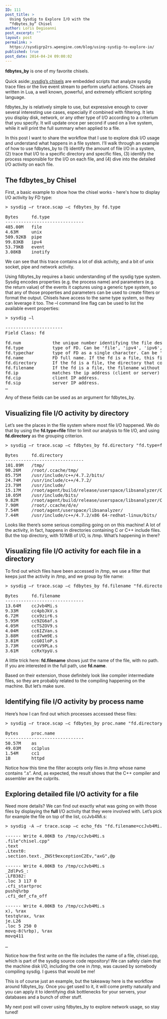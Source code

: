 ```yaml
---
ID: 111
post_title: >
  Using Sysdig to Explore I/O with the
  “fdbytes_by” Chisel
author: Loris Degioanni
post_excerpt: ""
layout: post
permalink: >
  https://sysdigrp2rs.wpengine.com/blog/using-sysdig-to-explore-io/
published: true
post_date: 2014-04-24 09:00:02
---
```

<p dir="ltr">
  <span style="line-height: 1.5em;"><strong>fdbytes_by</strong> is one of my favorite chisels.</span>
</p>

<p dir="ltr">
  Quick aside:<a href="https://github.com/draios/sysdig/wiki/Chisels%20User%20Guide"> sysdig’s chisels</a> are embedded scripts that analyze sysdig trace files or the live event stream to perform useful actions. Chisels are written in Lua, a well known, powerful, and extremely efficient scripting language.
</p>

<p dir="ltr">
  fdbytes_by is relatively simple to use, but expressive enough to cover several interesting use cases, especially if combined with filtering. It lets you display disk, network, or any other type of I/O according to a criterium that you specify. It will update once per second if used on a live system, while it will print the full summary when applied to a file.
</p>

<p dir="ltr">
  In this post I want to share the workflow that I use to explore disk I/O usage and understand what happens in a file system. I’ll walk through an example of how to use fdbytes_by to (1) identify the amount of file I/O in a system, (2) trace that I/O to a specific directory and specific files, (3) identify the process responsible for the I/O on each file, and (4) dive into the detailed I/O activity on each file.
</p>

<h2 dir="ltr">
  The fdbytes_by Chisel
</h2>

<p dir="ltr">
  First, a basic example to show how the chisel works - here's how to display I/O activity by FD type:
</p>

<pre dir="ltr">&gt; sysdig –r trace.scap –c fdbytes_by fd.type

Bytes     fd.type
------------------------------
485.00M   file
4.63M     unix
509.92KB  pipe
99.83KB   ipv4
53.79KB   event
3.08KB    inotify</pre>

<p dir="ltr">
  We can see that this trace contains a lot of disk activity, and a bit of unix socket, pipe and network activity.
</p>

<p dir="ltr">
  Using fdbytes_by requires a basic understanding of the sysdig type system. Sysdig encodes properties (e.g. the process name) and parameters (e.g. the return value) of the events it captures using a generic type system, so that any of those properties and parameters can be used to create filters or format the output. Chisels have access to the same type system, so they can leverage it too. The –l command line flag can be used to list the available event properties:
</p>

<pre dir="ltr">&gt; sysdig –l

----------------------
Field Class: fd

fd.num            the unique number identifying the file descriptor.
fd.type           type of FD. Can be 'file', 'ipv4', 'ipv6', 'unix','pipe', 'event', 'signalfd', 'eventpoll', 'inotify' or 'signalfd'.
fd.typechar       type of FD as a single character. Can be 'f' for file, 4 for IPv4 socket, 6 for IPv6 socket, 'u' for unix socket, p for pipe, 'e' for eventfd, 's' for signalfd, 'l' for eventpoll, 'i' for inotify, 'o' for uknown.
fd.name           FD full name. If the fd is a file, this field contains the full path. If the FD is a socket, this field contain the connection tuple.
fd.directory      If the fd is a file, the directory that contains it.
fd.filename       If the fd is a file, the filename without the path.
fd.ip             matches the ip address (client or server) of the fd.
fd.cip            client IP address.
fd.sip            server IP address.
…</pre>

<p dir="ltr">
  Any of these fields can be used as an argument for fdbytes_by.
</p>

<h2 dir="ltr">
  Visualizing file I/O activity by directory
</h2>

<p dir="ltr">
  Let’s see the places in the file system where most file I/O happened. We do that by using the <strong>fd.type=file</strong> filter to limit our analysis to file I/O, and using <strong>fd.directory</strong> as the grouping criterion.
</p>

<pre dir="ltr">&gt; sysdig –r trace.scap –c fdbytes_by fd.directory "fd.type=file"

Bytes     fd.directory
------------------------------
101.89M   /tmp/
90.26M    /root/.ccache/tmp/
85.75M    /usr/include/c++/4.7.2/bits/
24.74M    /usr/include/c++/4.7.2/
23.79M    /usr/include/
15.17M    /root/agent/build/release/userspace/libsanalyzer/CMakeFiles/sanalyzer.dir/
10.05M    /usr/include/bits/
9.82M     /root/agent/build/release/userspace/libsanalyzer/CMakeFiles/sanalyzer.dir/root/sysdig/userspace/libsinsp/
7.90M     /root/.ccache/d/e/
7.54M     /root/agent/userspace/libsanalyzer/
7.44M     /usr/include/c++/4.7.2/x86_64-redhat-linux/bits/</pre>

<p dir="ltr">
  Looks like there’s some serious compiling going on on this machine! A lot of the activity, in fact, happens in directories containing C or C++ include files. But the top directory, with 101MB of I/O, is /tmp. What’s happening in there?
</p>

<h2 dir="ltr">
  Visualizing file I/O activity for each file in a directory
</h2>

<p dir="ltr">
  To find out which files have been accessed in /tmp, we use a filter that keeps just the activity in /tmp, and we group by file name:
</p>

<pre dir="ltr">&gt; sysdig –r trace.scap –c fdbytes_by fd.filename "fd.directory=/tmp/"

Bytes     fd.filename
------------------------------
13.64M    ccJvb4Mi.s
9.33M     cc4pbJkV.s
6.72M     ccx9zir6.s
5.95M     cc9ZG6af.s
4.05M     ccTSZOV9.s
4.04M     cc6IZVan.s
3.88M     ccd7wm9E.s
3.81M     ccG0IloP.s
3.73M     ccxV9PLa.s
3.61M     ccRxYpyU.s</pre>

<p dir="ltr">
  A little trick here: <strong>fd.filename</strong> shows just the name of the file, with no path. If you are interested in the full path, use <strong>fd.name</strong>.
</p>

<p dir="ltr">
  Based on their extension, those definitely look like compiler intermediate files, so they are probably related to the compiling happening on the machine. But let’s make sure.
</p>

<h2 dir="ltr">
  Identifying file I/O activity by process name
</h2>

<p dir="ltr">
  Here’s how I can find out which processes accessed these files:
</p>

<pre dir="ltr">&gt; sysdig –r trace.scap –c fdbytes_by proc.name "fd.directory=/tmp/ and fd.filename contains .s"

Bytes     proc.name
------------------------------
50.57M    as
49.03M    cc1plus
1.54M     cc1
1B        httpd</pre>

<p dir="ltr">
  Notice how this time the filter accepts only files in /tmp whose name contains “.s”. And, as expected, the result shows that the C++ compiler and assembler are the culprits.
</p>

<h2 dir="ltr">
  Exploring detailed file I/O activity for a file
</h2>

<p dir="ltr">
  Need more details? We can find out exactly what was going on with those files by displaying the <strong>full</strong> I/O activity that they were involved with. Let’s pick for example the file on top of the list, ccJvb4Mi.s:
</p>

<pre dir="ltr">&gt; sysdig -A –r trace.scap –c echo_fds "fd.filename=ccJvb4Mi.s"

------ Write 4.00KB to /tmp/ccJvb4Mi.s
.file"chisel.cpp"
.text
.Ltext0:
.section.text._ZNSt9exceptionC2Ev,"axG",@p

------ Write 4.00KB to /tmp/ccJvb4Mi.s
_ZdlPvS_:
.LFB382:
.loc 3 117 0
.cfi_startproc
pushq%rbp
.cfi_def_cfa_off

------ Write 4.00KB to /tmp/ccJvb4Mi.s
x), %rax
testq%rax, %rax
je.L26
.loc 5 250 0
movq-8(%rbp), %rax
movq411

…</pre>

<p dir="ltr">
  Notice how the first write on the file includes the name of a file, chisel.cpp, which is part of the sysdig source code repository! We can safely claim that the machine disk I/O, including the one in /tmp, was caused by somebody compiling sysdig. I guess that would be me!
</p>

<p dir="ltr">
  This is of course just an example, but the takeaway here is the workflow around fdbytes_by. Once you get used to it, it will come pretty naturally and you can apply it to identifying disk bottlenecks for your servers, your databases and a bunch of other stuff.
</p> My next post will cover using fdbytes_by to explore network usage, so stay tuned!